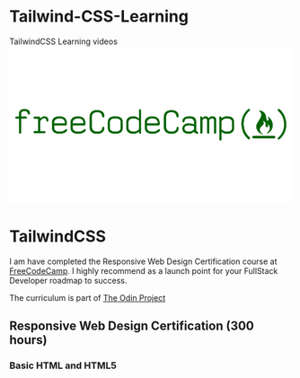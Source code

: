 # Tailwind-CSS-Learning
TailwindCSS Learning videos
![alt text](https://github.com/ChrisFisqly/Responsive-Web-Design-Certification/blob/master/img/freecodecamp-vector-logo.png "FreeCodeCamp Logo")

# TailwindCSS

I am have completed the Responsive Web Design Certification course at [FreeCodeCamp](https://www.freecodecamp.org/learn). I highly recommend as a launch point for your FullStack Developer roadmap to success.

The curriculum is part of [The Odin Project](https://www.theodinproject.com/)

## Responsive Web Design Certification (300 hours)

### Basic HTML and HTML5
